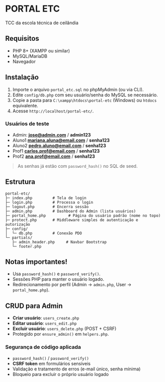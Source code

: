 # PORTAL ETC
TCC da escola técnica de ceilândia

## Requisitos
- PHP 8+ (XAMPP ou similar)
- MySQL/MariaDB
- Navegador

## Instalação
1. Importe o arquivo `portal_etc.sql` no phpMyAdmin (ou via CLI).
2. Edite `config/db.php` com seu usuário/senha do MySQL se necessário.
3. Copie a pasta para `C:\xampp\htdocs\portal-etc` (Windows) ou `htdocs` equivalente.
4. Acesse `http://localhost/portal-etc/`.

### Usuários de teste
- Admin: **jose@admin.com** / **admin123**
- Aluno1 **mariana.aluna@email.com** / **senha123**
- Aluno2 **pedro.aluno@email.com** / **senha123**
- Prof1 **carlos.prof@email.com** / **senha123**
- Prof2 **ana.prof@email.com** / **senha123**

> As senhas já estão com `password_hash()` no SQL de seed.

## Estrutura
```
portal-etc/
├─ index.php         # Tela de login
├─ login.php         # Processa o login
├─ logout.php        # Encerra sessão
├─ admin.php         # Dashboard do Admin (lista usuários)
├─ portal_home.php          # Página do usuário padrão (nome no topo)
├─ protect.php       # Middleware simples de autenticação e autorização
├─ config/
│  └─ db.php         # Conexão PDO
└─ partials/
   ├─ admin_header.php     # Navbar Bootstrap
   └─ footer.php
```

## Notas importantes!
- Usa `password_hash()` e `password_verify()`.
- Sessões PHP para manter o usuário logado.
- Redirecionamento por perfil (Admin → `admin.php`, User → `portal_home.php`).

## CRUD para Admin
- **Criar usuário**: `users_create.php`
- **Editar usuário**: `users_edit.php`
- **Excluir usuário**: `users_delete.php` (POST + CSRF)
- Protegido por `ensure_admin()` em `helpers.php`.

### Segurança de código aplicada
- `password_hash()` / `password_verify()`
- **CSRF token** em formulários sensíveis
- Validação e tratamento de erros (e-mail único, senha mínima)
- Bloqueio para excluir o próprio usuário logado